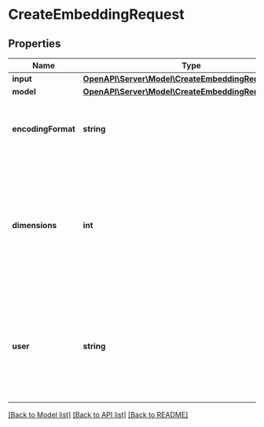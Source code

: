 # CreateEmbeddingRequest

## Properties
Name | Type | Description | Notes
------------ | ------------- | ------------- | -------------
**input** | [**OpenAPI\Server\Model\CreateEmbeddingRequestInput**](CreateEmbeddingRequestInput.md) |  | 
**model** | [**OpenAPI\Server\Model\CreateEmbeddingRequestModel**](CreateEmbeddingRequestModel.md) |  | 
**encodingFormat** | **string** | The format to return the embeddings in. Can be either &#x60;float&#x60; or [&#x60;base64&#x60;](https://pypi.org/project/pybase64/). | [optional] [default to 'float']
**dimensions** | **int** | The number of dimensions the resulting output embeddings should have. Only supported in &#x60;text-embedding-3&#x60; and later models. | [optional] 
**user** | **string** | A unique identifier representing your end-user, which can help OpenAI to monitor and detect abuse. [Learn more](/docs/guides/safety-best-practices/end-user-ids). | [optional] 

[[Back to Model list]](../README.md#documentation-for-models) [[Back to API list]](../README.md#documentation-for-api-endpoints) [[Back to README]](../README.md)


